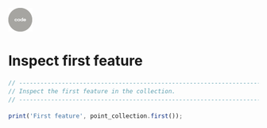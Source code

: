![code](../../images/code.png)  

# Inspect first feature  

```js
// ----------------------------------------------------------------------------
// Inspect the first feature in the collection.
// ----------------------------------------------------------------------------

print('First feature', point_collection.first());

```
